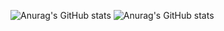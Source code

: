 ![Anurag's GitHub stats](https://github-readme-stats.vercel.app/api?username=afsaneh-sarboland&count_private=true)
![Anurag's GitHub stats](https://github-readme-stats.vercel.app/api?username=afsaneh-sarboland&show_icons=true)
